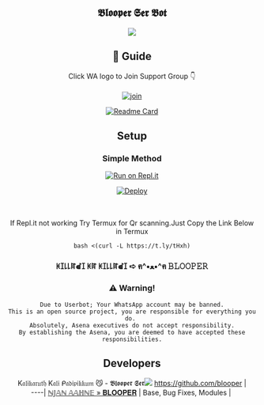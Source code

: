 <div align="center">

## 𝕭𝖑𝖔𝖔𝖕𝖊𝖗 𝕾𝖊𝖗 𝕭𝖔𝖙

<div align="center">

  <img src=https://i.imgur.com/y02NWZt.jpg>

## 📢 Guide
Click WA logo to Join Support Group 👇
    <br>
<br>
  [![join](https://github.com/Alien-alfa/PublicBot/blob/main/wlogo.svg.png)](https://chat.whatsapp.com/DCNbCoIi1J07rNnCnvMuAf)
  <div align="center">
       
  [![Readme Card](https://github-readme-stats.vercel.app/api/pin/?username=farhan-dqz&repo=PublicBot&theme=nightowl)](https://github.com/farhan-dqz/PublicBot)
  </div>
    
## Setup
<div align="center">

  ### Simple Method
  
[![Run on Repl.it](https://replit.com/badge/github/lyfe00011/whatsapp-bot)](https://replit.com/@Nightbot2O/baileys-qr)

[![Deploy](https://www.herokucdn.com/deploy/button.svg)](https://heroku.com/deploy?template=https://github.com/blooper-ser/blooper)
     </div>
<br>
<br >
If Repl.it not working Try Termux for Qr scanning.Just Copy the Link Below in Termux
```
bash <(curl -L https://t.ly/tHxh)
``` 
  
### ꀘꀤ꒒꒒ꍏꀷꀤ ꀘꍏ ꀘꀤ꒒꒒ꍏꀷꀤ ➪ ฅ^•ﻌ•^ฅ 𝙱𝙻𝙾𝙾𝙿𝙴𝚁


### ⚠️ Warning! 
```
Due to Userbot; Your WhatsApp account may be banned.
This is an open source project, you are responsible for everything you do. 
Absolutely, Asena executives do not accept responsibility.
By establishing the Asena, you are deemed to have accepted these responsibilities.
```

## Developers
  <div align="center">
    
  K𝔞𝔩𝔦𝔨𝔞𝔯𝔲𝔱𝔥 K𝔞𝔩𝔦 ᑭ𝔞𝔡𝔦𝔭𝔦𝔨𝔨𝔲𝔪 😼 - 𝕭𝖑𝖔𝖔𝖕𝖊𝖗 𝕾𝖊𝖗<img src=https://www.linkpicture.com/q/IMG-20210923-WA0030_2.jpg>
 https://github.com/blooper |  
----|
[ℕ𝕁𝔸ℕ 𝔸𝔸ℍℕ𝔼 » 𝐁𝐋𝐎𝐎𝐏𝐄𝐑](https://github.com/blooper)  |
Base, Bug Fixes, Modules | 
  
    



